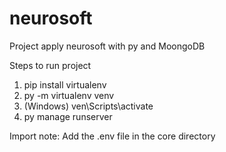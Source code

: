 # neurosoft
Project apply neurosoft with py and MoongoDB

Steps to run project
1. pip install virtualenv
2. py -m virtualenv venv
3. (Windows) ven\Scripts\activate
4. py manage runserver

Import note:
Add the .env file in the core directory
